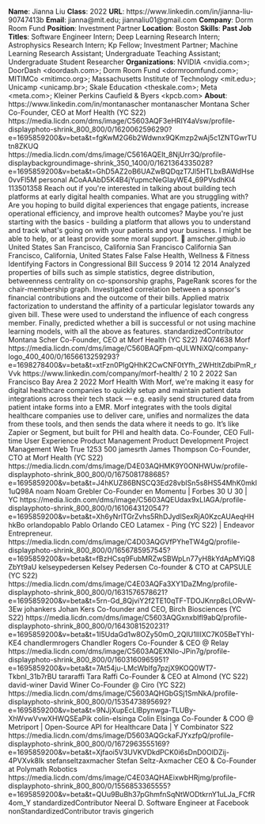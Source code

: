 **Name**: Jianna Liu
**Class**: 2022
**URL**: https://www\.linkedin\.com/in/jianna\-liu\-90747413b
**Email**: jianna@mit\.edu; jiannaliu01@gmail\.com
**Company**: Dorm Room Fund
**Position**: Investment Partner
**Location**: Boston
**Skills**: 
**Past Job Titles**: Software Engineer Intern; Deep Learning Research Intern; Astrophysics Research Intern; Kp Fellow; Investment Partner; Machine Learning Research Assistant; Undergraduate Teaching Assistant; Undergraduate Student Researcher
**Organizations**: NVIDIA <nvidia\.com>; DoorDash <doordash\.com>; Dorm Room Fund <dormroomfund\.com>; MITIMCo <mitimco\.org>; Massachusetts Institute of Technology <mit\.edu>; Unicamp <unicamp\.br>; Skale Education <theskale\.com>; Meta <meta\.com>; Kleiner Perkins Caufield & Byers <kpcb\.com>
**About**: https://www\.linkedin\.com/in/montanascher montanascher Montana Scher Co\-Founder, CEO at Morf Health \(YC S22\) https://media\.licdn\.com/dms/image/C5603AQF3eHRIY4aVsw/profile\-displayphoto\-shrink\_800\_800/0/1620062596290?e=1695859200&v=beta&t=fgKwM2G6b2Wdwnx9QKmzp2wAj5c1ZNTGwrTUtn8ZKUQ https://media\.licdn\.com/dms/image/C5616AQEIt\_8NjUrr3Q/profile\-displaybackgroundimage\-shrink\_350\_1400/0/1621364335028?e=1695859200&v=beta&t=GhD5AZ2oB6UAZwBQDqzT7Jl5HTLbxBAWdHse0vvFl5M personal ACoAAAbD5K4B4jYupmcNeGIayWE4\_69PVsdhKl4 113501358 Reach out if you're interested in talking about building tech platforms at early digital health companies\. What are you struggling with? Are you hoping to build digital experiences that engage patients, increase operational efficiency, and improve health outcomes? Maybe you're just starting with the basics \- building a platform that allows you to understand and track what's going on with your patients and your business\. I might be able to help, or at least provide some moral support\. 💪  amscher\.github\.io United States San Francisco, California San Francisco California San Francisco, California, United States False False Health, Wellness & Fitness Identifying Factors in Congressional Bill Success 9 2014 12 2014 Analyzed properties of bills such as simple statistics, degree distribution, betweenness centrality on co\-sponsorship graphs, PageRank scores for the chair\-membership graph\. Investigated correlation between a sponsor's financial contributions and the outcome of their bills\. Applied matrix factorization to understand the affinity of a particular legislator towards any given bill\. These were used to understand the influence of each congress member\. Finally, predicted whether a bill is successful or not using machine learning models, with all the above as features\. standardizedContributor Montana Scher Co\-Founder, CEO at Morf Health \(YC S22\) 74074638 Morf https://media\.licdn\.com/dms/image/C560BAQFpm\-qULWNiXQ/company\-logo\_400\_400/0/1656613259293?e=1698278400&v=beta&t=xtFzn0PlgQHhK2CwCNF0tYfh\_2WHtItZdbiPmR\_rVvk https://www\.linkedin\.com/company/morf\-health/ 2 10 2 2022 San Francisco Bay Area 2 2022 Morf Health With Morf, we're making it easy for digital healthcare companies to quickly setup and maintain patient data integrations across their tech stack — e\.g\. easily send structured data from patient intake forms into a EMR\. Morf integrates with the tools digital healthcare companies use to deliver care, unifies and normalizes the data from these tools, and then sends the data where it needs to go\. It’s like Zapier or Segment, but built for PHI and health data\. Co\-Founder, CEO Full\-time User Experience Product Management Product Development Project Management Web  True 1253 500 jamesrth James Thompson Co\-Founder, CTO at Morf Health \(YC S22\) https://media\.licdn\.com/dms/image/D4E03AQHMK9Y0ONHWUw/profile\-displayphoto\-shrink\_800\_800/0/1675081788685?e=1695859200&v=beta&t=J4hKUZ86BNSCQ3Ed28vbISn5s8HS54MhK0mkI1uQ98A noam Noam Grebler Co\-Founder en Momentu | Forbes 30 U 30 | YC https://media\.licdn\.com/dms/image/C5603AQEUdax9xLIAGA/profile\-displayphoto\-shrink\_800\_800/0/1610643120547?e=1695859200&v=beta&t=Xh6yNrlTGrZvhs5RhDJydlSexRjA0KzcAUAeqHHhkBo orlandopablo Pablo Orlando CEO Latamex \- Ping \(YC S22\) | Endeavor Entrepreneur\. https://media\.licdn\.com/dms/image/C4D03AQGVfPYheTW4gQ/profile\-displayphoto\-shrink\_800\_800/0/1656785957545?e=1695859200&v=beta&t=fBzHCsq9FubMRZwSBWpLn77yH8kYdApMYiQ8ZbYt9aU kelseypedersen Kelsey Pedersen Co\-founder & CTO at CAPSULE \(YC S22\) https://media\.licdn\.com/dms/image/C4E03AQFa3XY1DaZMng/profile\-displayphoto\-shrink\_800\_800/0/1631576578621?e=1695859200&v=beta&t=5rn\-Gd\_8QjviY2f2TE10qTF\-TDOJKnrp8cLORvW\-3Ew johankers Johan Kers Co\-founder and CEO, Birch Biosciences \(YC S22\) https://media\.licdn\.com/dms/image/C5603AQGxnxblfI9abQ/profile\-displayphoto\-shrink\_800\_800/0/1643081520231?e=1695859200&v=beta&t=1I5UdaGd1w8OZy50mO\_2QIU1IlIXC7K05BeTYhI\-KE4 chandlermrogers Chandler Rogers Co\-Founder & CEO @ Relay https://media\.licdn\.com/dms/image/C5603AQEXNIo\-JPin7g/profile\-displayphoto\-shrink\_800\_800/0/1603160965951?e=1695859200&v=beta&t=7At54ju\-LMcWbIfg7pzjX9KOQ0WT7\-TkbnI\_31b7rBU tararaffi Tara Raffi Co\-Founder & CEO at Almond \(YC S22\) david\-winer David Winer Co\-Founder @ Ciro \(YC S22\) https://media\.licdn\.com/dms/image/C5603AQHGbGSj1SmNkA/profile\-displayphoto\-shrink\_800\_800/0/1535473895692?e=1695859200&v=beta&t=9NJjXupEcLlBpynwga\-TLUBy\-XhWvwVvwXHWQSEaPik colin\-elsinga Colin Elsinga Co\-Founder & COO @ Metriport | Open\-Source API for Healthcare Data | Y Combinator S22 https://media\.licdn\.com/dms/image/D5603AQGckaFJYxzfpQ/profile\-displayphoto\-shrink\_800\_800/0/1672963555169?e=1695859200&v=beta&t=Xjfaoi5V3UVKVDkdPCK0i6sDnD0OlDZij\-4PVXvk8Ik stefanseltzaxmacher Stefan Seltz\-Axmacher CEO & Co\-Founder at Polymath Robotics https://media\.licdn\.com/dms/image/C4E03AQHAEixwbHRjmg/profile\-displayphoto\-shrink\_800\_800/0/1556853365555?e=1695859200&v=beta&t=QUu9BuBh37pGhmfnSqNtWODtkrnY1uLJa\_FCfR4om\_Y standardizedContributor Neeral D\. Software Engineer at Facebook nonStandardizedContributor travis gingerich
